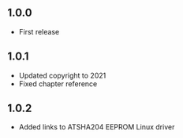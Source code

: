 ## 1.0.0
* First release
## 1.0.1
* Updated copyright to 2021
* Fixed chapter reference
## 1.0.2
* Added links to ATSHA204 EEPROM Linux driver
